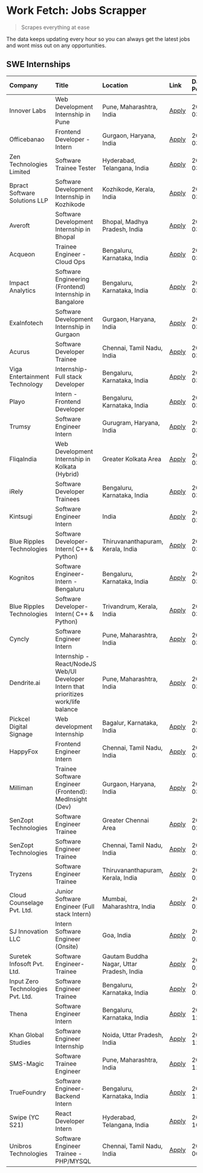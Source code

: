 # Work Fetch: Jobs Scrapper
> Scrapes everything at ease

The data keeps updating every hour so you can always get the latest jobs and wont miss out on any opportunities.

## SWE Internships
<!--START_SECTION:workfetch-->
| Company                           | Title                                                                                | Location                                  | Link                                                                                                                                                                                                                                                                                              | Date Posted   |
|:----------------------------------|:-------------------------------------------------------------------------------------|:------------------------------------------|:--------------------------------------------------------------------------------------------------------------------------------------------------------------------------------------------------------------------------------------------------------------------------------------------------|:--------------|
| Innover Labs                      | Web Development Internship in Pune                                                   | Pune, Maharashtra, India                  | [Apply](https://in.linkedin.com/jobs/view/web-development-internship-in-pune-at-innover-labs-3875494237?position=9&pageNum=0&refId=lqAZgrYYnWCXAp5z6Z448w%3D%3D&trackingId=OghntrAowF3bBmcCm%2FOqLA%3D%3D&trk=public_jobs_jserp-result_search-card)                                               | 2024-03-28    |
| Officebanao                       | Frontend Developer - Intern                                                          | Gurgaon, Haryana, India                   | [Apply](https://in.linkedin.com/jobs/view/frontend-developer-intern-at-officebanao-3871265915?position=15&pageNum=0&refId=lqAZgrYYnWCXAp5z6Z448w%3D%3D&trackingId=XBwMDXrzDmLfPpJvv0Kn7g%3D%3D&trk=public_jobs_jserp-result_search-card)                                                          | 2024-03-28    |
| Zen Technologies Limited          | Software Trainee Tester                                                              | Hyderabad, Telangana, India               | [Apply](https://in.linkedin.com/jobs/view/software-trainee-tester-at-zen-technologies-limited-3872036112?position=12&pageNum=0&refId=lqAZgrYYnWCXAp5z6Z448w%3D%3D&trackingId=gy0e90d8NQOAhCudY8fbIg%3D%3D&trk=public_jobs_jserp-result_search-card)                                               | 2024-03-27    |
| Bpract Software Solutions LLP     | Software Development Internship in Kozhikode                                         | Kozhikode, Kerala, India                  | [Apply](https://in.linkedin.com/jobs/view/software-development-internship-in-kozhikode-at-bpract-software-solutions-llp-3874054300?position=21&pageNum=0&refId=lqAZgrYYnWCXAp5z6Z448w%3D%3D&trackingId=0A6SykCzJQry%2FgHKPytqnQ%3D%3D&trk=public_jobs_jserp-result_search-card)                   | 2024-03-27    |
| Averoft                           | Software Development Internship in Bhopal                                            | Bhopal, Madhya Pradesh, India             | [Apply](https://in.linkedin.com/jobs/view/software-development-internship-in-bhopal-at-averoft-3874051550?position=48&pageNum=0&refId=lqAZgrYYnWCXAp5z6Z448w%3D%3D&trackingId=qYAZTAbB6brqv%2FGhxjJyuA%3D%3D&trk=public_jobs_jserp-result_search-card)                                            | 2024-03-27    |
| Acqueon                           | Trainee Engineer - Cloud Ops                                                         | Bengaluru, Karnataka, India               | [Apply](https://in.linkedin.com/jobs/view/trainee-engineer-cloud-ops-at-acqueon-3871481740?position=53&pageNum=0&refId=lqAZgrYYnWCXAp5z6Z448w%3D%3D&trackingId=solHfEt4GDAyGSQLfdrfFQ%3D%3D&trk=public_jobs_jserp-result_search-card)                                                             | 2024-03-27    |
| Impact Analytics                  | Software Engineering (Frontend) Internship in Bangalore                              | Bengaluru, Karnataka, India               | [Apply](https://in.linkedin.com/jobs/view/software-engineering-frontend-internship-in-bangalore-at-impact-analytics-3872535077?position=5&pageNum=0&refId=lqAZgrYYnWCXAp5z6Z448w%3D%3D&trackingId=EVXQT2utnaBOOw2%2BkEZLVw%3D%3D&trk=public_jobs_jserp-result_search-card)                        | 2024-03-26    |
| ExaInfotech                       | Software Development Internship in Gurgaon                                           | Gurgaon, Haryana, India                   | [Apply](https://in.linkedin.com/jobs/view/software-development-internship-in-gurgaon-at-exainfotech-3872534185?position=18&pageNum=0&refId=lqAZgrYYnWCXAp5z6Z448w%3D%3D&trackingId=FYEZicwgcoEVkpY%2BGENvKg%3D%3D&trk=public_jobs_jserp-result_search-card)                                       | 2024-03-26    |
| Acurus                            | Software Developer Trainee                                                           | Chennai, Tamil Nadu, India                | [Apply](https://in.linkedin.com/jobs/view/software-developer-trainee-at-acurus-3871400616?position=26&pageNum=0&refId=lqAZgrYYnWCXAp5z6Z448w%3D%3D&trackingId=J1EoCZnFtizMdSDYUvwgQQ%3D%3D&trk=public_jobs_jserp-result_search-card)                                                              | 2024-03-26    |
| Viga Entertainment Technology     | Internship-Full stack Developer                                                      | Bengaluru, Karnataka, India               | [Apply](https://in.linkedin.com/jobs/view/internship-full-stack-developer-at-viga-entertainment-technology-3870669789?position=38&pageNum=0&refId=lqAZgrYYnWCXAp5z6Z448w%3D%3D&trackingId=pIFS1bVt%2FlkRVxJ5HUyQwQ%3D%3D&trk=public_jobs_jserp-result_search-card)                                | 2024-03-25    |
| Playo                             | Intern - Frontend Developer                                                          | Bengaluru, Karnataka, India               | [Apply](https://in.linkedin.com/jobs/view/intern-frontend-developer-at-playo-3864131172?position=7&pageNum=0&refId=lqAZgrYYnWCXAp5z6Z448w%3D%3D&trackingId=U%2Bl%2F4y1E%2F9L4G94CU3OsRQ%3D%3D&trk=public_jobs_jserp-result_search-card)                                                           | 2024-03-22    |
| Trumsy                            | Software Engineer Intern                                                             | Gurugram, Haryana, India                  | [Apply](https://in.linkedin.com/jobs/view/software-engineer-intern-at-trumsy-3864795201?position=41&pageNum=0&refId=lqAZgrYYnWCXAp5z6Z448w%3D%3D&trackingId=5kYvzhprCqIaZWRYd2YmfA%3D%3D&trk=public_jobs_jserp-result_search-card)                                                                | 2024-03-20    |
| FliqaIndia                        | Web Development Internship in Kolkata (Hybrid)                                       | Greater Kolkata Area                      | [Apply](https://in.linkedin.com/jobs/view/web-development-internship-in-kolkata-hybrid-at-fliqaindia-3864372048?position=40&pageNum=0&refId=lqAZgrYYnWCXAp5z6Z448w%3D%3D&trackingId=K2wu40blPh4tdKK0gJz2iw%3D%3D&trk=public_jobs_jserp-result_search-card)                                        | 2024-03-19    |
| iRely                             | Software Developer Trainees                                                          | Bengaluru, Karnataka, India               | [Apply](https://in.linkedin.com/jobs/view/software-developer-trainees-at-irely-3860566039?position=3&pageNum=0&refId=lqAZgrYYnWCXAp5z6Z448w%3D%3D&trackingId=JhxWIpqCGQTVyKLD3MYWZQ%3D%3D&trk=public_jobs_jserp-result_search-card)                                                               | 2024-03-18    |
| Kintsugi                          | Software Engineer Intern                                                             | India                                     | [Apply](https://in.linkedin.com/jobs/view/software-engineer-intern-at-kintsugi-3857074071?position=39&pageNum=0&refId=lqAZgrYYnWCXAp5z6Z448w%3D%3D&trackingId=5%2F9xXQD0FcV0rJUOvN%2BKdA%3D%3D&trk=public_jobs_jserp-result_search-card)                                                          | 2024-03-16    |
| Blue Ripples Technologies         | Software Developer- Intern( C++ & Python)                                            | Thiruvananthapuram, Kerala, India         | [Apply](https://in.linkedin.com/jobs/view/software-developer-intern-c%2B%2B-python-at-blue-ripples-technologies-3855594494?position=20&pageNum=0&refId=lqAZgrYYnWCXAp5z6Z448w%3D%3D&trackingId=i4eU%2BJIntIjFk7miB%2FoqMg%3D%3D&trk=public_jobs_jserp-result_search-card)                         | 2024-03-14    |
| Kognitos                          | Software Engineer-Intern -Bengaluru                                                  | Bengaluru, Karnataka, India               | [Apply](https://in.linkedin.com/jobs/view/software-engineer-intern-bengaluru-at-kognitos-3855361239?position=8&pageNum=0&refId=lqAZgrYYnWCXAp5z6Z448w%3D%3D&trackingId=VcHjA2aiSS0JCxkGFoOceg%3D%3D&trk=public_jobs_jserp-result_search-card)                                                     | 2024-03-13    |
| Blue Ripples Technologies         | Software Developer- Intern( C++  & Python)                                           | Trivandrum, Kerala, India                 | [Apply](https://in.linkedin.com/jobs/view/software-developer-intern-c%2B%2B-python-at-blue-ripples-technologies-3856150730?position=19&pageNum=0&refId=lqAZgrYYnWCXAp5z6Z448w%3D%3D&trackingId=K9YsBCxlY2Xm0Tzw2cn1qQ%3D%3D&trk=public_jobs_jserp-result_search-card)                             | 2024-03-13    |
| Cyncly                            | Software Engineer Intern                                                             | Pune, Maharashtra, India                  | [Apply](https://in.linkedin.com/jobs/view/software-engineer-intern-at-cyncly-3853990178?position=22&pageNum=0&refId=lqAZgrYYnWCXAp5z6Z448w%3D%3D&trackingId=6EkKQjuO458ICF1cHyzeoA%3D%3D&trk=public_jobs_jserp-result_search-card)                                                                | 2024-03-13    |
| Dendrite.ai                       | Internship - React/NodeJS Web/UI Developer Intern that prioritizes work/life balance | Pune, Maharashtra, India                  | [Apply](https://in.linkedin.com/jobs/view/internship-react-nodejs-web-ui-developer-intern-that-prioritizes-work-life-balance-at-dendrite-ai-3853583200?position=37&pageNum=0&refId=lqAZgrYYnWCXAp5z6Z448w%3D%3D&trackingId=BvJxqYPtJZQieX1jAmL5Zg%3D%3D&trk=public_jobs_jserp-result_search-card) | 2024-03-12    |
| Pickcel Digital Signage           | Web development Internship                                                           | Bagalur, Karnataka, India                 | [Apply](https://in.linkedin.com/jobs/view/web-development-internship-at-pickcel-digital-signage-3849506118?position=54&pageNum=0&refId=lqAZgrYYnWCXAp5z6Z448w%3D%3D&trackingId=uQEs2hEKVZhcs9FYpO2TjQ%3D%3D&trk=public_jobs_jserp-result_search-card)                                             | 2024-03-08    |
| HappyFox                          | Frontend Engineer Intern                                                             | Chennai, Tamil Nadu, India                | [Apply](https://in.linkedin.com/jobs/view/frontend-engineer-intern-at-happyfox-3848357951?position=47&pageNum=0&refId=lqAZgrYYnWCXAp5z6Z448w%3D%3D&trackingId=V8LETR0oriEw8CGCRWZcXw%3D%3D&trk=public_jobs_jserp-result_search-card)                                                              | 2024-03-07    |
| Milliman                          | Trainee Software Engineer (Frontend): MedInsight (Dev)                               | Gurgaon, Haryana, India                   | [Apply](https://in.linkedin.com/jobs/view/trainee-software-engineer-frontend-medinsight-dev-at-milliman-3792874280?position=11&pageNum=0&refId=lqAZgrYYnWCXAp5z6Z448w%3D%3D&trackingId=%2BgjXGJN%2FSAhdD9s1IOI3oQ%3D%3D&trk=public_jobs_jserp-result_search-card)                                 | 2024-03-01    |
| SenZopt Technologies              | Software Engineer Trainee                                                            | Greater Chennai Area                      | [Apply](https://in.linkedin.com/jobs/view/software-engineer-trainee-at-senzopt-technologies-3827688781?position=42&pageNum=0&refId=lqAZgrYYnWCXAp5z6Z448w%3D%3D&trackingId=yIzBhU%2FIsIWuQw4hL%2FXPtg%3D%3D&trk=public_jobs_jserp-result_search-card)                                             | 2024-02-12    |
| SenZopt Technologies              | Software Engineer Trainee                                                            | Chennai, Tamil Nadu, India                | [Apply](https://in.linkedin.com/jobs/view/software-engineer-trainee-at-senzopt-technologies-3827686880?position=57&pageNum=0&refId=lqAZgrYYnWCXAp5z6Z448w%3D%3D&trackingId=6Z5xGJhwLTlTlZRkBqEbpw%3D%3D&trk=public_jobs_jserp-result_search-card)                                                 | 2024-02-12    |
| Tryzens                           | Software Engineer Trainee                                                            | Thiruvananthapuram, Kerala, India         | [Apply](https://in.linkedin.com/jobs/view/software-engineer-trainee-at-tryzens-3809363491?position=43&pageNum=0&refId=lqAZgrYYnWCXAp5z6Z448w%3D%3D&trackingId=HQbGofQrNV4D%2BdMNBDN2Zw%3D%3D&trk=public_jobs_jserp-result_search-card)                                                            | 2024-01-18    |
| Cloud Counselage Pvt. Ltd.        | Junior Software Engineer (Full stack Intern)                                         | Mumbai, Maharashtra, India                | [Apply](https://in.linkedin.com/jobs/view/junior-software-engineer-full-stack-intern-at-cloud-counselage-pvt-ltd-3803132814?position=32&pageNum=0&refId=lqAZgrYYnWCXAp5z6Z448w%3D%3D&trackingId=CVNhjy6l4pWvGj3mUS05QA%3D%3D&trk=public_jobs_jserp-result_search-card)                            | 2024-01-11    |
| SJ Innovation LLC                 | Intern Software Engineer (Onsite)                                                    | Goa, India                                | [Apply](https://in.linkedin.com/jobs/view/intern-software-engineer-onsite-at-sj-innovation-llc-3799959011?position=46&pageNum=0&refId=lqAZgrYYnWCXAp5z6Z448w%3D%3D&trackingId=4a49wuHy6E840SRFPhf20g%3D%3D&trk=public_jobs_jserp-result_search-card)                                              | 2024-01-11    |
| Suretek Infosoft Pvt. Ltd.        | Software Engineer-Trainee                                                            | Gautam Buddha Nagar, Uttar Pradesh, India | [Apply](https://in.linkedin.com/jobs/view/software-engineer-trainee-at-suretek-infosoft-pvt-ltd-3800934643?position=29&pageNum=0&refId=lqAZgrYYnWCXAp5z6Z448w%3D%3D&trackingId=Sxnd5M4%2BZArUrPRqsHuPHA%3D%3D&trk=public_jobs_jserp-result_search-card)                                           | 2024-01-09    |
| Input Zero Technologies Pvt. Ltd. | Software Engineer Trainee                                                            | Bengaluru, Karnataka, India               | [Apply](https://in.linkedin.com/jobs/view/software-engineer-trainee-at-input-zero-technologies-pvt-ltd-3800927643?position=35&pageNum=0&refId=lqAZgrYYnWCXAp5z6Z448w%3D%3D&trackingId=HAIPj%2FXXsis1bgZYcPkEjA%3D%3D&trk=public_jobs_jserp-result_search-card)                                    | 2024-01-09    |
| Thena                             | Software Engineer Intern                                                             | Bengaluru, Karnataka, India               | [Apply](https://in.linkedin.com/jobs/view/software-engineer-intern-at-thena-3778731751?position=24&pageNum=0&refId=lqAZgrYYnWCXAp5z6Z448w%3D%3D&trackingId=49IzOczOHEHU0siXNToRJw%3D%3D&trk=public_jobs_jserp-result_search-card)                                                                 | 2023-12-05    |
| Khan Global Studies               | Software Engineer Internship                                                         | Noida, Uttar Pradesh, India               | [Apply](https://in.linkedin.com/jobs/view/software-engineer-internship-at-khan-global-studies-3766942197?position=60&pageNum=0&refId=lqAZgrYYnWCXAp5z6Z448w%3D%3D&trackingId=9RbH54qfDujhBN53Rz8FSw%3D%3D&trk=public_jobs_jserp-result_search-card)                                               | 2023-11-27    |
| SMS-Magic                         | Software Trainee Engineer                                                            | Pune, Maharashtra, India                  | [Apply](https://in.linkedin.com/jobs/view/software-trainee-engineer-at-sms-magic-3761409781?position=34&pageNum=0&refId=lqAZgrYYnWCXAp5z6Z448w%3D%3D&trackingId=e0yMowBmPQ6VRJduTKVkew%3D%3D&trk=public_jobs_jserp-result_search-card)                                                            | 2023-11-16    |
| TrueFoundry                       | Software Engineer-Backend Intern                                                     | Bengaluru, Karnataka, India               | [Apply](https://in.linkedin.com/jobs/view/software-engineer-backend-intern-at-truefoundry-3779508170?position=36&pageNum=0&refId=lqAZgrYYnWCXAp5z6Z448w%3D%3D&trackingId=T2cJYtbVvzi9LgYdOovOLQ%3D%3D&trk=public_jobs_jserp-result_search-card)                                                   | 2023-11-10    |
| Swipe (YC S21)                    | React Developer Intern                                                               | Hyderabad, Telangana, India               | [Apply](https://in.linkedin.com/jobs/view/react-developer-intern-at-swipe-yc-s21-3737600089?position=25&pageNum=0&refId=lqAZgrYYnWCXAp5z6Z448w%3D%3D&trackingId=585OTmP%2FGhJwnqKeA554Og%3D%3D&trk=public_jobs_jserp-result_search-card)                                                          | 2023-10-13    |
| Unibros Technologies              | Software Engineer Trainee - PHP/MYSQL                                                | Chennai, Tamil Nadu, India                | [Apply](https://in.linkedin.com/jobs/view/software-engineer-trainee-php-mysql-at-unibros-technologies-3656599241?position=44&pageNum=0&refId=lqAZgrYYnWCXAp5z6Z448w%3D%3D&trackingId=7w0WH%2FujDF7BXZVpIQP83g%3D%3D&trk=public_jobs_jserp-result_search-card)                                     | 2023-06-12    |
<!--END_SECTION:workfetch-->
